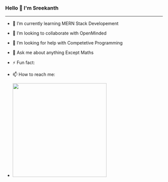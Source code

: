   ### Hello 👋 I'm Sreekanth
<hr/>

- 🌱 I’m currently learning MERN Stack Developement      
- 👯 I’m looking to collaborate with OpenMinded
- 🤔 I’m looking for help with Competetive Programming  
- 💬 Ask me about anything Except Maths
- ⚡ Fun fact: 
- 📫 How to reach me: 

 - <img                                            src="https://camo.githubusercontent.com/b031dd766cfe15f73313260e8ef489bd6437fa30c84765973bb2fa059175789d/68747470733a2f2f692e70696e696d672e636f6d2f6f726967696e616c732f31382f61342f39342f31386134393439666339633830363731373264336239366533303265373039372e676966" width="300px" height="300px" margin-left="100px"  />


